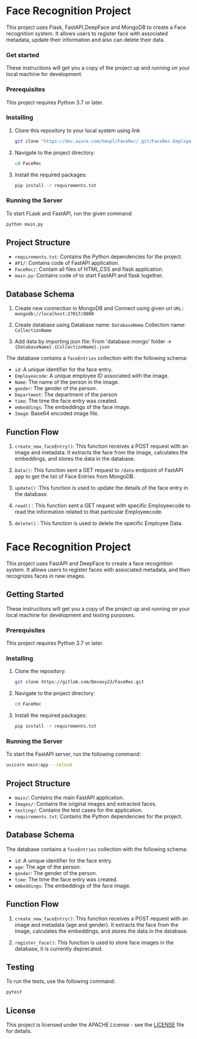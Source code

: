 # Face Recognition Project

This project uses Flask, FastAPI,DeepFace and MongoDB to create a Face recognition system. It allows users to register face with associated metadata, update their information and also can delete their data.

### Get started

These instructions will get you a copy of the project up and running on your local machine for development. 

### Prerequisites

This project requires Python 3.7 or later.

### Installing

1. Clone this repository to your local system using link

    ```bash
    git clone "https://dev.azure.com/tmspl/FaceRec/_git/FaceRec-Employee-Enrollment.python"
    ```

2. Navigate to the project directory:

    ```bash
    cd FaceRec
    ```

3. Install the required packages:

    ```bash
    pip install -r requirements.txt
    ```


### Running the Server
To start FLask and FastAPI, run the given command:
```bash
python main.py
```

## Project Structure

- `requirements.txt`: Contains the Python dependencies for the project.
- `API/`: Contains code of FastAPI application.
- `FaceRec/`: Contain all files of HTML,CSS and flask application.
- `main.py`: Contains code of to start FastAPI and flask together.

## Database Schema

1. Create new connection in MongoDB and Connect using given url
   `URL: mongodb://localhost:27017/8000`

2.  Create database using 
    Database name: `DatabaseName`
    Collection name: `CollectionName`

3.  Add data by importing json file:
    From 'database.mongo' folder -> `{DatabaseName}.{CollectionName}.json`

The database contains a `faceEntries` collection with the following schema:

- `id`: A unique identifier for the face entry.
- `Employeecode`: A unique  employee ID associated with the image.
- `Name`: The name of the person in the image.
- `gender`: The gender of the person.
- `Department`: The department of the person
- `time`: The time the face entry was created.
- `embeddings`: The embeddings of the face image.
- `Image`: Base64 encoded image file.

## Function Flow 

1. `create_new_faceEntry()`: This function receives a POST request with an image and metadata. It extracts the face from the image, calculates the embeddings, and stores the data in the database.

2. `Data()`: This function sent a GET request  to `/data` endpoint of FastAPI app to get the list of Face Entries from MongoDB.

3. `update()` :This function is used to update the details of the face entry in the database.

4. `read()` : This function sent a GET request with specific Employeecode to read the information related to that particular Employeecode.

5. `delete()` : This function is used to delete the specific Employee Data.

# Face Recognition Project

This project uses FastAPI and DeepFace to create a face recognition system. It allows users to register faces with associated metadata, and then recognizes faces in new images.

## Getting Started

These instructions will get you a copy of the project up and running on your local machine for development and testing purposes.

### Prerequisites

This project requires Python 3.7 or later.

### Installing

1. Clone the repository:

    ```bash
    git clone https://gitlab.com/Devasy23/FaceRec.git
    ```

2. Navigate to the project directory:

    ```bash
    cd FaceRec
    ```

3. Install the required packages:

    ```bash
    pip install -r requirements.txt
    ```

### Running the Server

To start the FastAPI server, run the following command:

```bash
uvicorn main:app --reload
```

## Project Structure

- `main/`: Contains the main FastAPI application.
- `Images/`: Contains the original images and extracted faces.
- `testing/`: Contains the test cases for the application.
- `requirements.txt`: Contains the Python dependencies for the project.

## Database Schema

The database contains a `faceEntries` collection with the following schema:

- `id`: A unique identifier for the face entry.
- `age`: The age of the person.
- `gender`: The gender of the person.
- `time`: The time the face entry was created.
- `embeddings`: The embeddings of the face image.

## Function Flow

1. `create_new_faceEntry()`: This function receives a POST request with an image and metadata (age and gender). It extracts the face from the image, calculates the embeddings, and stores the data in the database.

2. `register_face()`: This function is used to store face images in the database, it is currently deprecated.
## Testing

To run the tests, use the following command:

```bash
pytest
```

## License

This project is licensed under the APACHE License - see the [LICENSE](LICENSE) file for details.
